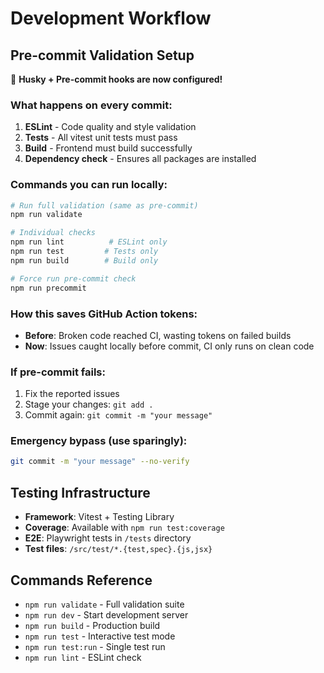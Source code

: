 # Development Workflow

## Pre-commit Validation Setup

 **Husky + Pre-commit hooks are now configured!**

### What happens on every commit:
1. **ESLint** - Code quality and style validation
2. **Tests** - All vitest unit tests must pass
3. **Build** - Frontend must build successfully
4. **Dependency check** - Ensures all packages are installed

### Commands you can run locally:

```bash
# Run full validation (same as pre-commit)
npm run validate

# Individual checks
npm run lint          # ESLint only
npm run test         # Tests only  
npm run build        # Build only

# Force run pre-commit check
npm run precommit
```

### How this saves GitHub Action tokens:

- **Before**: Broken code reached CI, wasting tokens on failed builds
- **Now**: Issues caught locally before commit, CI only runs on clean code

### If pre-commit fails:
1. Fix the reported issues
2. Stage your changes: `git add .`
3. Commit again: `git commit -m "your message"`

### Emergency bypass (use sparingly):
```bash
git commit -m "your message" --no-verify
```

## Testing Infrastructure

- **Framework**: Vitest + Testing Library
- **Coverage**: Available with `npm run test:coverage`  
- **E2E**: Playwright tests in `/tests` directory
- **Test files**: `/src/test/*.{test,spec}.{js,jsx}`

## Commands Reference

- `npm run validate` - Full validation suite
- `npm run dev` - Start development server
- `npm run build` - Production build
- `npm run test` - Interactive test mode
- `npm run test:run` - Single test run
- `npm run lint` - ESLint check